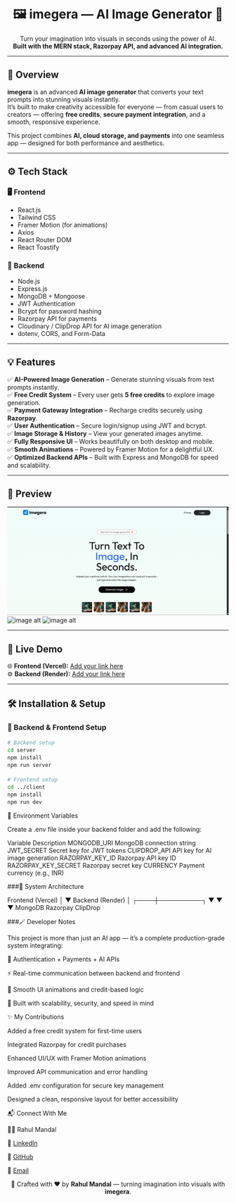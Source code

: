 <h1 align="center">🖼️ imegera — AI Image Generator 🚀</h1>

<p align="center">
  Turn your imagination into visuals in seconds using the power of AI.<br/>
  <b>Built with the MERN stack, Razorpay API, and advanced AI integration.</b>
</p>

---

## 🌟 Overview
**imegera** is an advanced **AI image generator** that converts your text prompts into stunning visuals instantly.  
It’s built to make creativity accessible for everyone — from casual users to creators — offering **free credits**, **secure payment integration**, and a smooth, responsive experience.

This project combines **AI, cloud storage, and payments** into one seamless app — designed for both performance and aesthetics.

---

## ⚙️ Tech Stack

### 🖥️ Frontend
- React.js  
- Tailwind CSS  
- Framer Motion (for animations)  
- Axios  
- React Router DOM  
- React Toastify  

### 🧩 Backend
- Node.js  
- Express.js  
- MongoDB + Mongoose  
- JWT Authentication  
- Bcrypt for password hashing  
- Razorpay API for payments  
- Cloudinary / ClipDrop API for AI image generation  
- dotenv, CORS, and Form-Data  

---

## 💡 Features

✅ **AI-Powered Image Generation** – Generate stunning visuals from text prompts instantly.  
✅ **Free Credit System** – Every user gets **5 free credits** to explore image generation.  
✅ **Payment Gateway Integration** – Recharge credits securely using **Razorpay**.  
✅ **User Authentication** – Secure login/signup using JWT and bcrypt.  
✅ **Image Storage & History** – View your generated images anytime.  
✅ **Fully Responsive UI** – Works beautifully on both desktop and mobile.  
✅ **Smooth Animations** – Powered by Framer Motion for a delightful UX.  
✅ **Optimized Backend APIs** – Built with Express and MongoDB for speed and scalability.

---

## 📸 Preview
![image alt](https://github.com/Rahulmandal001/imegera/blob/89e6e076f465bcc42e6a33da9290f85b86dc8dbf/Screenshot%202025-10-14%20203151.png)
![image alt]()
![image alt]()


---

## 🚀 Live Demo

🌐 **Frontend (Vercel):** [Add your link here]()  
⚙️ **Backend (Render):** [Add your link here]()

---

## 🛠️ Installation & Setup

### 🔧 Backend & Frontend Setup

```bash
# Backend setup
cd server
npm install
npm run server

# Frontend setup
cd ../client
npm install
npm run dev
```


🔑 Environment Variables

Create a .env file inside your backend folder and add the following:

Variable	Description
MONGODB_URI	MongoDB connection string
JWT_SECRET	Secret key for JWT tokens
CLIPDROP_API	API key for AI image generation
RAZORPAY_KEY_ID	Razorpay API key ID
RAZORPAY_KEY_SECRET	Razorpay secret key
CURRENCY	Payment currency (e.g., INR)



###🧠 System Architecture

Frontend (Vercel)
      │
      ▼
Backend (Render)
      │
 ┌────┼──────────┐
 ▼    ▼          ▼
MongoDB  Razorpay  ClipDrop


###🪄 Developer Notes

This project is more than just an AI app — it’s a complete production-grade system integrating:

🔐 Authentication + Payments + AI APIs

⚡ Real-time communication between backend and frontend

💫 Smooth UI animations and credit-based logic

🚀 Built with scalability, security, and speed in mind

✨ My Contributions

Added a free credit system for first-time users

Integrated Razorpay for credit purchases

Enhanced UI/UX with Framer Motion animations

Improved API communication and error handling

Added .env configuration for secure key management

Designed a clean, responsive layout for better accessibility

📬 Connect With Me

👨‍💻 Rahul Mandal

💼 [LinkedIn](https://www.linkedin.com/in/rahul-mandal)

🐙 [GitHub](https://github.com/Rahulmandal001)

📧 [Email](mailto:therahulmandal001@email.com)


<p align="center">🚀 Crafted with ❤️ by <b>Rahul Mandal</b> — turning imagination into visuals with <b>imegera</b>.</p>
